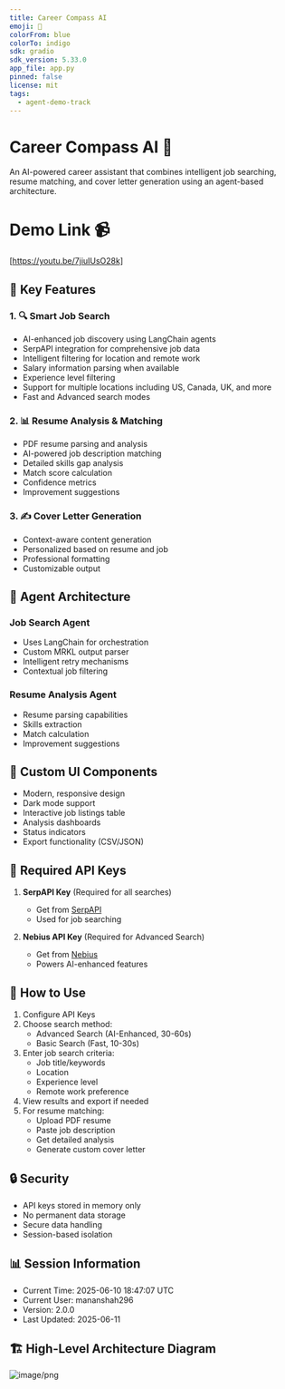 ```yaml
---
title: Career Compass AI
emoji: 🧭
colorFrom: blue
colorTo: indigo
sdk: gradio
sdk_version: 5.33.0
app_file: app.py
pinned: false
license: mit
tags:
  - agent-demo-track
---
```

# Career Compass AI 🧭

An AI-powered career assistant that combines intelligent job searching, resume matching, and cover letter generation using an agent-based architecture.

# Demo Link 📹
[https://youtu.be/7jiuIUsO28k]

## 🌟 Key Features

### 1. 🔍 Smart Job Search
- AI-enhanced job discovery using LangChain agents
- SerpAPI integration for comprehensive job data
- Intelligent filtering for location and remote work
- Salary information parsing when available
- Experience level filtering
- Support for multiple locations including US, Canada, UK, and more
- Fast and Advanced search modes

### 2. 📊 Resume Analysis & Matching
- PDF resume parsing and analysis
- AI-powered job description matching
- Detailed skills gap analysis
- Match score calculation
- Confidence metrics
- Improvement suggestions

### 3. ✍️ Cover Letter Generation
- Context-aware content generation
- Personalized based on resume and job
- Professional formatting
- Customizable output

## 🤖 Agent Architecture

### Job Search Agent
- Uses LangChain for orchestration
- Custom MRKL output parser
- Intelligent retry mechanisms
- Contextual job filtering

### Resume Analysis Agent
- Resume parsing capabilities
- Skills extraction
- Match calculation
- Improvement suggestions

## 🎨 Custom UI Components
- Modern, responsive design
- Dark mode support
- Interactive job listings table
- Analysis dashboards
- Status indicators
- Export functionality (CSV/JSON)

## 🔑 Required API Keys

1. **SerpAPI Key** (Required for all searches)
   - Get from [SerpAPI](https://serpapi.com)
   - Used for job searching

2. **Nebius API Key** (Required for Advanced Search)
   - Get from [Nebius](https://nebius.ai)
   - Powers AI-enhanced features

## 📝 How to Use

1. Configure API Keys
2. Choose search method:
   - Advanced Search (AI-Enhanced, 30-60s)
   - Basic Search (Fast, 10-30s)
3. Enter job search criteria:
   - Job title/keywords
   - Location
   - Experience level
   - Remote work preference
4. View results and export if needed
5. For resume matching:
   - Upload PDF resume
   - Paste job description
   - Get detailed analysis
   - Generate custom cover letter

## 🔒 Security
- API keys stored in memory only
- No permanent data storage
- Secure data handling
- Session-based isolation

## 📊 Session Information
- Current Time: 2025-06-10 18:47:07 UTC
- Current User: mananshah296
- Version: 2.0.0
- Last Updated: 2025-06-11

## 🏗️ High-Level Architecture Diagram
![image/png](https://cdn-uploads.huggingface.co/production/uploads/6765bc297fe8b213e581fda0/YP0H5wlTC9G0Oqn7vKwUH.png)
